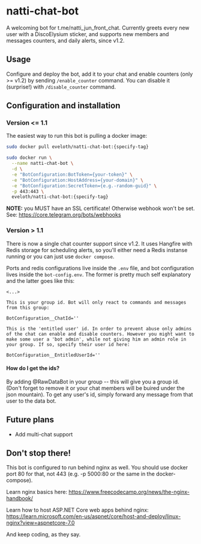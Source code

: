 # natti-chat-bot
A welcoming bot for t.me/natti_jun_front_chat. Currently greets every new user with a DiscoElysium sticker, and supports new members and messages counters, and daily alerts, since v1.2. 

## Usage

Configure and deploy the bot, add it to your chat and enable counters (only >= v1.2) by sending `/enable_counter` command. You can disable it (surprise!) with `/disable_counter` command.

## Configuration and installation
### Version <= 1.1
The easiest way to run this bot is pulling a docker image:

```bash
sudo docker pull eveloth/natti-chat-bot:{specify-tag}

sudo docker run \
  --name natti-chat-bot \
  -d \
  -e "BotConfiguration:BotToken={your-token}" \
  -e "BotConfiguration:HostAddress={your-domain}" \
  -e "BotConfiguration:SecretToken={e.g.-random-guid}" \
  -p 443:443 \
  eveloth/natti-chat-bot:{specify-tag}
```
**NOTE:** you MUST have an SSL certificate! Otherwise webhook won't be set. See: https://core.telegram.org/bots/webhooks

### Version > 1.1

There is now a single chat counter support since v1.2. It uses Hangfire with Redis storage for scheduling alerts, so you'll either need a Redis instanse running or you can just use `docker compose`. 

Ports and redis configurations live inside the `.env` file, and bot configuration lives inside the `bot-config.env`.
The former is pretty much self explanatory and the latter goes like this:

```env
<...>

This is your group id. Bot will only react to commands and messages from this group:

BotConfiguration__ChatId=''

This is the 'entitled user' id. In order to prevent abuse only admins of the chat can enable and disable counters. However you might want to make some user a 'bot admin', while not giving him an admin role in your group. If so, specify their user id here:

BotConfiguration__EntitledUserId=''

```

#### How do I get the ids?

By adding @RawDataBot in your group -- this will give you a group id. (Don't forget to remove it or your chat members will be buired under the json mountain). To get any user's id, simply forward any message from that user to the data bot.

## Future plans

- Add multi-chat support

## Don't stop there!

This bot is configured to run behind nginx as well. You should use docker port 80 for that, not 443 (e.g. -p 5000:80 or the same in the docker-compose).

Learn nginx basics here: https://www.freecodecamp.org/news/the-nginx-handbook/

Learn how to host ASP.NET Core web apps behind nginx: https://learn.microsoft.com/en-us/aspnet/core/host-and-deploy/linux-nginx?view=aspnetcore-7.0

And keep coding, as they say.
